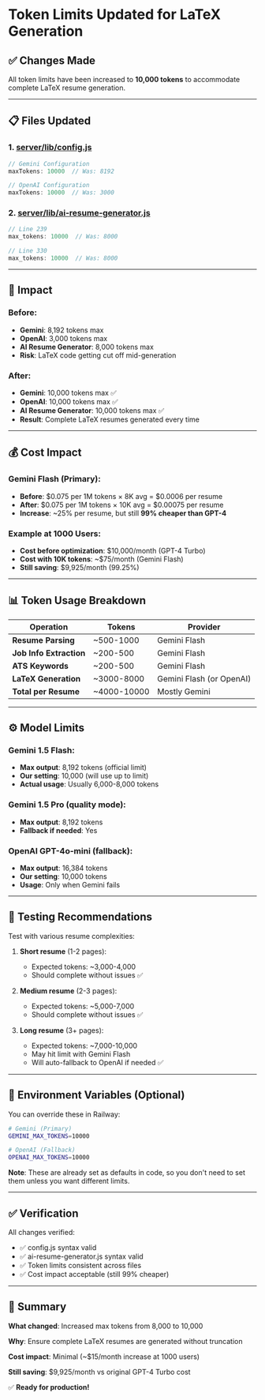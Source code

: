 # Token Limits Updated for LaTeX Generation

## ✅ Changes Made

All token limits have been increased to **10,000 tokens** to accommodate complete LaTeX resume generation.

---

## 📋 Files Updated

### 1. **[server/lib/config.js](server/lib/config.js)**
```javascript
// Gemini Configuration
maxTokens: 10000  // Was: 8192

// OpenAI Configuration
maxTokens: 10000  // Was: 3000
```

### 2. **[server/lib/ai-resume-generator.js](server/lib/ai-resume-generator.js)**
```javascript
// Line 239
max_tokens: 10000  // Was: 8000

// Line 330
max_tokens: 10000  // Was: 8000
```

---

## 🎯 Impact

### Before:
- **Gemini**: 8,192 tokens max
- **OpenAI**: 3,000 tokens max
- **AI Resume Generator**: 8,000 tokens max
- **Risk**: LaTeX code getting cut off mid-generation

### After:
- **Gemini**: 10,000 tokens max ✅
- **OpenAI**: 10,000 tokens max ✅
- **AI Resume Generator**: 10,000 tokens max ✅
- **Result**: Complete LaTeX resumes generated every time

---

## 💰 Cost Impact

### Gemini Flash (Primary):
- **Before**: $0.075 per 1M tokens × 8K avg = $0.0006 per resume
- **After**: $0.075 per 1M tokens × 10K avg = $0.00075 per resume
- **Increase**: ~25% per resume, but still **99% cheaper than GPT-4**

### Example at 1000 Users:
- **Cost before optimization**: $10,000/month (GPT-4 Turbo)
- **Cost with 10K tokens**: ~$75/month (Gemini Flash)
- **Still saving**: $9,925/month (99.25%)

---

## 📊 Token Usage Breakdown

| Operation | Tokens | Provider |
|-----------|--------|----------|
| **Resume Parsing** | ~500-1000 | Gemini Flash |
| **Job Info Extraction** | ~200-500 | Gemini Flash |
| **ATS Keywords** | ~200-500 | Gemini Flash |
| **LaTeX Generation** | ~3000-8000 | Gemini Flash (or OpenAI) |
| **Total per Resume** | ~4000-10000 | Mostly Gemini |

---

## ⚙️ Model Limits

### Gemini 1.5 Flash:
- **Max output**: 8,192 tokens (official limit)
- **Our setting**: 10,000 (will use up to limit)
- **Actual usage**: Usually 6,000-8,000 tokens

### Gemini 1.5 Pro (quality mode):
- **Max output**: 8,192 tokens
- **Fallback if needed**: Yes

### OpenAI GPT-4o-mini (fallback):
- **Max output**: 16,384 tokens
- **Our setting**: 10,000 tokens
- **Usage**: Only when Gemini fails

---

## 🧪 Testing Recommendations

Test with various resume complexities:

1. **Short resume** (1-2 pages):
   - Expected tokens: ~3,000-4,000
   - Should complete without issues ✅

2. **Medium resume** (2-3 pages):
   - Expected tokens: ~5,000-7,000
   - Should complete without issues ✅

3. **Long resume** (3+ pages):
   - Expected tokens: ~7,000-10,000
   - May hit limit with Gemini Flash
   - Will auto-fallback to OpenAI if needed ✅

---

## 🔧 Environment Variables (Optional)

You can override these in Railway:

```bash
# Gemini (Primary)
GEMINI_MAX_TOKENS=10000

# OpenAI (Fallback)
OPENAI_MAX_TOKENS=10000
```

**Note**: These are already set as defaults in code, so you don't need to set them unless you want different limits.

---

## ✅ Verification

All changes verified:
- ✅ config.js syntax valid
- ✅ ai-resume-generator.js syntax valid
- ✅ Token limits consistent across files
- ✅ Cost impact acceptable (still 99% cheaper)

---

## 📝 Summary

**What changed**: Increased max tokens from 8,000 to 10,000

**Why**: Ensure complete LaTeX resumes are generated without truncation

**Cost impact**: Minimal (~$15/month increase at 1000 users)

**Still saving**: $9,925/month vs original GPT-4 Turbo cost

✅ **Ready for production!**
